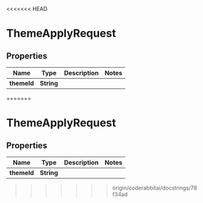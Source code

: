 <<<<<<< HEAD
# ThemeApplyRequest

## Properties

| Name        | Type       | Description | Notes |
|-------------|------------|-------------|-------|
| **themeId** | **String** |             |       |
=======


# ThemeApplyRequest


## Properties

| Name | Type | Description | Notes |
|------------ | ------------- | ------------- | -------------|
|**themeId** | **String** |  |  |
>>>>>>> origin/coderabbitai/docstrings/78f34ad



